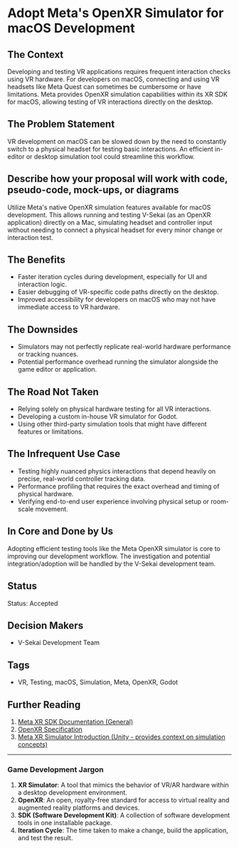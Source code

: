 # Adopt Meta's OpenXR Simulator for macOS Development

## The Context

Developing and testing VR applications requires frequent interaction checks using VR hardware. For developers on macOS, connecting and using VR headsets like Meta Quest can sometimes be cumbersome or have limitations. Meta provides OpenXR simulation capabilities within its XR SDK for macOS, allowing testing of VR interactions directly on the desktop.

## The Problem Statement

VR development on macOS can be slowed down by the need to constantly switch to a physical headset for testing basic interactions. An efficient in-editor or desktop simulation tool could streamline this workflow.

## Describe how your proposal will work with code, pseudo-code, mock-ups, or diagrams

Utilize Meta's native OpenXR simulation features available for macOS development. This allows running and testing V-Sekai (as an OpenXR application) directly on a Mac, simulating headset and controller input without needing to connect a physical headset for every minor change or interaction test.

## The Benefits

- Faster iteration cycles during development, especially for UI and interaction logic.
- Easier debugging of VR-specific code paths directly on the desktop.
- Improved accessibility for developers on macOS who may not have immediate access to VR hardware.

## The Downsides

- Simulators may not perfectly replicate real-world hardware performance or tracking nuances.
- Potential performance overhead running the simulator alongside the game editor or application.

## The Road Not Taken

- Relying solely on physical hardware testing for all VR interactions.
- Developing a custom in-house VR simulator for Godot.
- Using other third-party simulation tools that might have different features or limitations.

## The Infrequent Use Case

- Testing highly nuanced physics interactions that depend heavily on precise, real-world controller tracking data.
- Performance profiling that requires the exact overhead and timing of physical hardware.
- Verifying end-to-end user experience involving physical setup or room-scale movement.

## In Core and Done by Us

Adopting efficient testing tools like the Meta OpenXR simulator is core to improving our development workflow. The investigation and potential integration/adoption will be handled by the V-Sekai development team.

## Status

Status: Accepted <!-- Draft | Proposed | Rejected | Accepted | Deprecated | Superseded by -->

## Decision Makers

- V-Sekai Development Team

## Tags

- VR, Testing, macOS, Simulation, Meta, OpenXR, Godot

## Further Reading

1. [Meta XR SDK Documentation (General)](https://developer.oculus.com/documentation/)
2. [OpenXR Specification](https://registry.khronos.org/OpenXR/specs/1.0/html/xrspec.html)
3. [Meta XR Simulator Introduction (Unity - provides context on simulation concepts)](https://developers.meta.com/horizon/documentation/unity/xrsim-intro/)

---

### Game Development Jargon

1. **XR Simulator**: A tool that mimics the behavior of VR/AR hardware within a desktop development environment.
2. **OpenXR**: An open, royalty-free standard for access to virtual reality and augmented reality platforms and devices.
3. **SDK (Software Development Kit)**: A collection of software development tools in one installable package.
4. **Iteration Cycle**: The time taken to make a change, build the application, and test the result.
